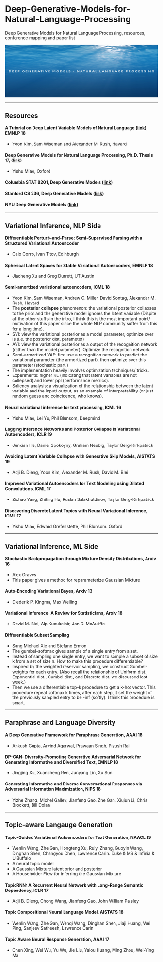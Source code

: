 # Deep-Generative-Models-for-Natural-Language-Processing
Deep Generative Models for Natural Language Processing, resources, conference mapping and paper list

![title](https://github.com/Francix/Deep-Generative-Models-for-Natural-Language-Processing/blob/master/src/titlepage.jpeg)

----

## Resources 

#### A Tutorial on Deep Latent Variable Models of Natural Language ([link](https://arxiv.org/abs/1812.06834)), EMNLP 18 
* Yoon Kim, Sam Wiseman and Alexander M. Rush, Havard

#### Deep Generative Models for Natural Language Processing, Ph.D. Thesis 17, ([link](https://ora.ox.ac.uk/catalog/uuid:e4e1f1f9-e507-4754-a0ab-0246f1e1e258/download_file?file_format=pdf&safe_filename=PhD_Thesis_of_University_of_Oxford%2B%25287%2529.pdf&type_of_work=Thesis))
* Yishu Miao, Oxford

#### Columbia STAT 8201, Deep Generative Models ([link](http://stat.columbia.edu/~cunningham/teaching/GR8201/))

#### Stanford CS 236, Deep Generative Models ([link](https://deepgenerativemodels.github.io/))

#### NYU Deep Generative Models ([link](https://cs.nyu.edu/courses/spring18/CSCI-GA.3033-022/))


----

## Variational Inference, NLP Side 

#### Differentiable Perturb-and-Parse: Semi-Supervised Parsing with a Structured Variational Autoencoder
* Caio Corro, Ivan Titov, Edinburgh

#### Spherical Latent Spaces for Stable Variational Autoencoders, EMNLP 18 
* Jiacheng Xu and Greg Durrett, UT Austin

#### Semi-amortized variational autoencoders, ICML 18 
* Yoon Kim, Sam Wiseman, Andrew C. Miller, David Sontag, Alexander M. Rush, Havard
* The **posterior collapse** phenomenon: the variational posterior collapses to the prior and the generative model ignores the latent variable (Dispite all the other stuffs in the intro, I think this is the most important point/ motivation of this paper since the whole NLP community suffer from this for a long time). 
* SVI: view the variational posterior as a model parameter, optimize over is (i.e. the posterior dist. parameter)
* AVI: view the variational posterior as a output of the recognition network (rather than the model parameter), Optimize the recognition network. 
* Semi-armortized VAE: first use a recognition network to predict the variational parameter (the armortized part), then optimize over this parameter (stochastic part.)
* The implementation heavily involves optimization techniques/ tricks. 
* Experiments: higher KL (indicating that latent variables are not collepsed) and lower ppl (performance metrics). 
* Saliency analysis: a visualization of the relationship between the latent variable and the input/ output, as an example of interpretability (or just random guess and coincidence, who knows). 

#### Neural variational inference for text processing, ICML 16 
* Yishu Miao, Lei Yu, Phil Blunsom, Deepmind

#### Lagging Inference Networks and Posterior Collapse in Variational Autoencoders, ICLR 19 
* Junxian He, Daniel Spokoyny, Graham Neubig, Taylor Berg-Kirkpatrick

#### Avoiding Latent Variable Collapse with Generative Skip Models, AISTATS 19 
* Adji B. Dieng, Yoon Kim, Alexander M. Rush, David M. Blei

#### Improved Variational Autoencoders for Text Modeling using Dilated Convolutions, ICML 17 
* Zichao Yang, Zhiting Hu, Ruslan Salakhutdinov, Taylor Berg-Kirkpatrick

#### Discovering Discrete Latent Topics with Neural Variational Inference, ICML 17 
* Yishu Miao, Edward Grefenstette, Phil Blunsom. Oxford

----

## Variational Inference, ML Side 

#### Stochastic Backpropagation through Mixture Density Distributions, Arxiv 16
* Alex Graves
* This paper gives a method for reparameterize Gaussian Mixture 

#### Auto-Encoding Variational Bayes, Arxiv 13 
* Diederik P. Kingma, Max Welling

#### Variational Inference: A Review for Statisticians, Arxiv 18
* David M. Blei, Alp Kucukelbir, Jon D. McAuliffe 

#### Differentiable Subset Sampling
* Sang Michael Xie and Stefano Ermon
* The gumbel-softmax gives sample of a single entry from a set. 
* Instead of sampling one single entry, we want to sample a subset of size k from a set of size n. How to make this procedure differentiable? 
* Inspired by the weighted reservoir sampling, we construct Gumbel-weights for each entry. (Also recall the relationship of Uniform dist., Exponential dist., Gumbel dist., and Discrete dist. we discussed last week.)
* Then we use a differentiable top-k procedure to get a k-hot vector. This procedure repeat softmax k times, after each step, it set the weight of the previously sampled entry to be -inf (softly). I think this procedure is smart. 


----

## Paraphrase and Language Diversity 

#### A Deep Generative Framework for Paraphrase Generation, AAAI 18
* Ankush Gupta, Arvind Agarwal, Prawaan Singh, Piyush Rai 

#### DP-GAN: Diversity-Promoting Generative Adversarial Network for Generating Informative and Diversified Text, EMNLP 18 
* Jingjing Xu, Xuancheng Ren, Junyang Lin, Xu Sun

#### Generating Informative and Diverse Conversational Responses via Adversarial Information Maximization, NIPS 18
* Yizhe Zhang, Michel Galley, Jianfeng Gao, Zhe Gan, Xiujun Li, Chris Brockett, Bill Dolan


----

## Topic-aware Langauge Generation

#### Topic-Guided Variational Autoencoders for Text Generation, NAACL 19 
* Wenlin Wang, Zhe Gan, Hongteng Xu, Ruiyi Zhang, Guoyin Wang, Dinghan Shen, Changyou Chen, Lawrence Carin. Duke & MS & Infinia & U Buffalo
* A neural topic model 
* A Gaussian Mixture latent prior and posterior 
* A Householder Flow for inferring the Gaussian Mixture

#### TopicRNN: A Recurrent Neural Network with Long-Range Semantic Dependency, ICLR 17 
* Adji B. Dieng, Chong Wang, Jianfeng Gao, John William Paisley

#### Topic Compositional Neural Language Model, AISTATS 18 
* Wenlin Wang, Zhe Gan, Wenqi Wang, Dinghan Shen, Jiaji Huang, Wei Ping, Sanjeev Satheesh, Lawrence Carin

#### Topic Aware Neural Response Generation, AAAI 17 
* Chen Xing, Wei Wu, Yu Wu, Jie Liu, Yalou Huang, Ming Zhou, Wei-Ying Ma